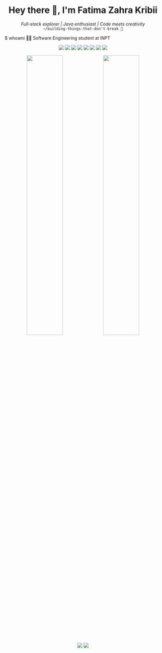 <h1 align="center">Hey there 👋, I'm Fatima Zahra Kribii</h1> <p align="center"> <i>Full-stack explorer | Java enthusiast | Code meets creativity</i><br> <code>~/building-things-that-don't-break 🔐</code> </p>

$ whoami
👩‍💻 Software Engineering student at INPT  


<p align="center">
  <img src="https://img.shields.io/badge/Java-%23ED8B00.svg?&style=flat&logo=java&logoColor=white"/>
  <img src="https://img.shields.io/badge/SpringBoot-%236DB33F.svg?&style=flat&logo=spring-boot&logoColor=white"/>
  <img src="https://img.shields.io/badge/React-%2361DAFB.svg?&style=flat&logo=react&logoColor=black"/>
  <img src="https://img.shields.io/badge/Docker-%232496ED.svg?&style=flat&logo=docker&logoColor=white"/>
  <img src="https://img.shields.io/badge/Kubernetes-%23326CE5.svg?&style=flat&logo=kubernetes&logoColor=white"/>
  <img src="https://img.shields.io/badge/GitLab-%23FC6D26.svg?&style=flat&logo=gitlab&logoColor=white"/> 
  <img src="https://img.shields.io/badge/Vault-%23000000.svg?&style=flat&logo=vault&logoColor=white"/>
  <img src="https://img.shields.io/badge/Prometheus-%23E6522C.svg?&style=flat&logo=prometheus&logoColor=white"/>
</p>

<p align="center">
  <img src="https://github-readme-stats.vercel.app/api?username=fatemzahrae&show_icons=true&theme=radical" width="48%" />
  <img src="https://github-readme-stats.vercel.app/api/top-langs/?username=fatemzahrae&layout=compact&theme=radical" width="48%" /> 
</p>

<p align="center"> 
  <a href="https://www.linkedin.com/in/fatima-zahra-kribii-675379287/">
  <img src="https://img.shields.io/badge/LinkedIn-%230077B5.svg?&style=flat&logo=linkedin&logoColor=white"/></a> <a href="mailto:fatimazahrakribii012@gmail.com">
    <img src="https://img.shields.io/badge/Email-%23D14836.svg?&style=flat&logo=gmail&logoColor=white"/>
  </a>
</p>
